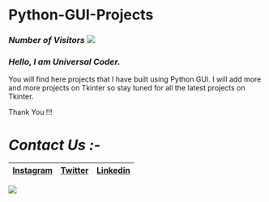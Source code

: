 # Python-GUI-Projects
### *Number of Visitors*  ![](https://visitor-badge.glitch.me/badge?page_id=universal_coder)
### *Hello, I am Universal Coder.*
You will find here projects that I have built using Python GUI. I will add more and more projects on Tkinter so stay tuned for all the latest projects on Tkinter. 

Thank You !!!

# *Contact Us :-*


|[Instagram](https://instagram.com/universal_coder)|[Twitter](https://twitter.com/LondheAaryan)|[Linkedin](https://www.linkedin.com/in/aaryan-r-londhe-0a1809179/)|
|-|-|-|

![](aaryanrlondhe/e508febfbc11.jpg)

